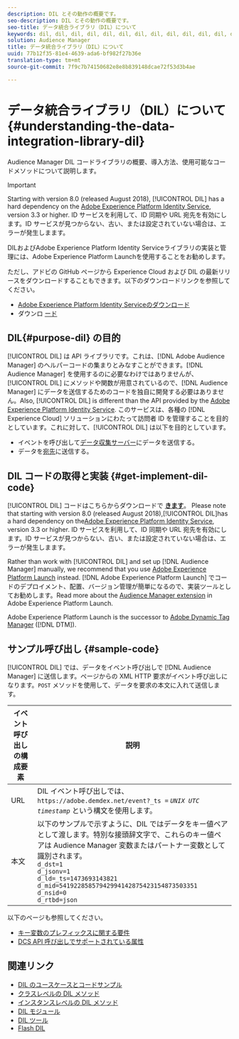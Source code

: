 ```yaml
---
description: DIL とその動作の概要です。
seo-description: DIL とその動作の概要です。
seo-title: データ統合ライブラリ（DIL）について
keywords: dil, dil, dil, dil, dil, dil, dil, dil, dil, dil, dil, dil, dil, dil, dil, dil, dil, dil, dil, dil, dil, dil, dil, dil, dil, dil, dil, dil, dil, dil, dil, dil, dil, dil,
solution: Audience Manager
title: データ統合ライブラリ（DIL）について
uuid: 77b12f35-81e4-4639-ada6-bf982f27b36e
translation-type: tm+mt
source-git-commit: 7f9c7b74150682e8e8b839148dcae72f53d3b4ae

---
```



# データ統合ライブラリ（DIL）について{#understanding-the-data-integration-library-dil}

Audience Manager DIL コードライブラリの概要、導入方法、使用可能なコードメソッドについて説明します。

>[!IMPORTANT]
>
>Starting with version 8.0 (released August 2018), [!UICONTROL DIL] has a hard dependency on the [Adobe Experience Platform Identity Service](https://marketing.adobe.com/resources/help/en_US/mcvid/), version 3.3 or higher. ID サービスを利用して、ID 同期や URL 宛先を有効にします。ID サービスが見つからない、古い、または設定されていない場合は、エラーが発生しまます。
>
>DILおよびAdobe Experience Platform Identity Serviceライブラリの実装と管理には、Adobe Experience Platform Launchを使用することをお勧めします。

ただし、アドビの GitHub ページから Experience Cloud および DIL の最新リリースをダウンロードすることもできます。以下のダウンロードリンクを参照してください。

* [Adobe Experience Platform Identity Serviceのダウンロード](https://github.com/Adobe-Marketing-Cloud/id-service/releases)
* ダウンロ [ード](https://github.com/Adobe-Marketing-Cloud/dil/releases)

## DIL{#purpose-dil} の目的 

[!UICONTROL DIL] は API ライブラリです。これは、[!DNL Adobe Audience Manager] のヘルパーコードの集まりとみなすことができます。[!DNL Audience Manager] を使用するのに必要なわけではありませんが、[!UICONTROL DIL] にメソッドや関数が用意されているので、[!DNL Audience Manager] にデータを送信するためのコードを独自に開発する必要はありません。Also, [!UICONTROL DIL] is different than the API provided by the [Adobe Experience Platform Identity Service](https://marketing.adobe.com/resources/help/en_US/mcvid/). このサービスは、各種の [!DNL Experience Cloud] ソリューションにわたって訪問者 ID を管理することを目的としています。これに対して、[!UICONTROL DIL] は以下を目的としています。

* イベントを呼び出して[データ収集サーバー](../reference/system-components/components-data-collection.md)にデータを送信する。
* データを[宛先](../features/destinations/destinations.md)に送信する。

## DIL コードの取得と実装 {#get-implement-dil-code}

[!UICONTROL DIL] コードはこちらからダウンロードで **[きます](https://github.com/Adobe-Marketing-Cloud/dil/releases)**。 Please note that starting with version 8.0 (released August 2018),[!UICONTROL DIL]has a hard dependency on the[Adobe Experience Platform Identity Service](https://marketing.adobe.com/resources/help/en_US/mcvid/), version 3.3 or higher. ID サービスを利用して、ID 同期や URL 宛先を有効にします。ID サービスが見つからない、古い、または設定されていない場合は、エラーが発生しまます。

Rather than work with [!UICONTROL DIL] and set up [!DNL Audience Manager] manually, we recommend that you use [Adobe Experience Platform Launch](https://docs.adobelaunch.com/) instead. [!DNL Adobe Experience Platform Launch] でコードのデプロイメント、配置、バージョン管理が簡単になるので、実装ツールとしてお勧めします。Read more about the [Audience Manager extension](https://docs.adobelaunch.com/extension-reference/web/adobe-audience-manager-extension) in Adobe Experience Platform Launch.

Adobe Experience Platform Launch is the successor to [Adobe Dynamic Tag Manager](https://marketing.adobe.com/resources/help/en_US/dtm/c_overview.html) ([!DNL DTM]).

## サンプル呼び出し {#sample-code}

[!UICONTROL DIL] では、データをイベント呼び出しで [!DNL Audience Manager] に送信します。ページからの XML HTTP 要求がイベント呼び出しになります。`POST` メソッドを使用して、データを要求の本文に入れて送信します。

| イベント呼び出しの構成要素 | 説明 |
|--- |--- |
| URL | DIL イベント呼び出しでは、`https://adobe.demdex.net/event?_ts =` *`UNIX UTC timestamp`* という構文を使用します。 |
| 本文 | 以下のサンプルで示すように、DIL ではデータをキー値ペアとして渡します。特別な接頭辞文字で、これらのキー値ペアは Audience Manager 変数またはパートナー変数として識別されます。<br>`d_dst=1`<br>`d_jsonv=1`<br>`d_ld=_ts=1473693143821`<br>`d_mid=54192285857942994142875423154873503351`<br>`d_nsid=0`<br>`d_rtbd=json`<br> |

以下のページも参照してください。
* [キー変数のプレフィックスに関する要件](../features/traits/trait-variable-prefixes.md)
* [DCS API 呼び出しでサポートされている属性](../api/dcs-intro/dcs-api-reference/dcs-keys.md)

## 関連リンク

* [DIL のユースケースとコードサンプル](/help/using/dil/dil-use-cases.md)
* [クラスレベルの DIL メソッド](/help/using/dil/dil-class-overview/dil-start.md)
* [インスタンスレベルの DIL メソッド](/help/using/dil/dil-instance-methods.md)
* [DIL モジュール](/help/using/dil/dil-modules.md)
* [DIL ツール](/help/using/dil/dil-tools.md)
* [Flash DIL](/help/using/dil/dil-flash.md)